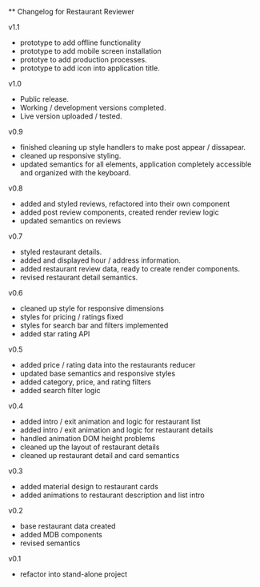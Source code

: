** Changelog for Restaurant Reviewer

v1.1
- prototype to add offline functionality
- prototype to add mobile screen installation
- prototye to add production processes. 
- prototype to add icon into application title.

v1.0
- Public release.
- Working / development versions completed.
- Live version uploaded / tested.

v0.9
- finished cleaning up style handlers to make post appear / dissapear.
- cleaned up responsive styling.
- updated semantics for all elements, application completely accessible and organized with the keyboard.

v0.8
- added and styled reviews, refactored into their own component
- added post review components, created render review logic
- updated semantics on reviews

v0.7
- styled restaurant details.
- added and displayed hour / address information.
- added restaurant review data, ready to create render components.
- revised restaurant detail semantics.

v0.6
- cleaned up style for responsive dimensions
- styles for pricing / ratings fixed
- styles for search bar and filters implemented
- added star rating API

v0.5
- added price / rating data into the restaurants reducer
- updated base semantics and responsive styles
- added category, price, and rating filters
- added search filter logic

v0.4
- added intro / exit animation and logic for restaurant list
- added intro / exit animation and logic for restaurant details
- handled animation DOM height problems
- cleaned up the layout of restaurant details
- cleaned up restaurant detail and card semantics

v0.3
- added material design to restaurant cards
- added animations to restaurant description and list intro

v0.2
- base restaurant data created
- added MDB components
- revised semantics

v0.1
- refactor into stand-alone project